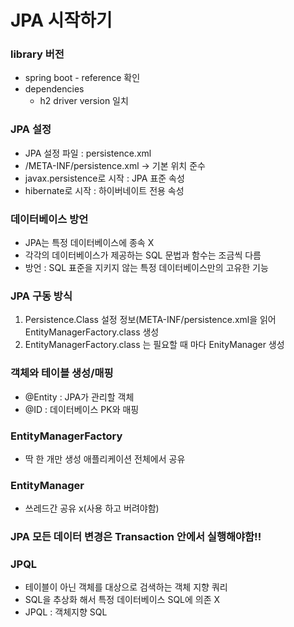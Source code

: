 # JPA 시작하기

### library 버전

- spring boot - reference 확인
- dependencies
    - h2 driver version 일치

### JPA 설정

- JPA 설정 파일 : persistence.xml
- /META-INF/persistence.xml → 기본 위치 준수
- javax.persistence로 시작 : JPA 표준 속성
- hibernate로 시작 : 하이버네이트 전용 속성

### 데이터베이스 방언

- JPA는 특정 데이터베이스에 종속 X
- 각각의 데이터베이스가 제공하는 SQL 문법과 함수는 조금씩 다름
- 방언 : SQL 표준을 지키지 않는 특정 데이터베이스만의 고유한 기능

### JPA 구동 방식

1. Persistence.Class 설정 정보(META-INF/persistence.xml을 읽어 EntityManagerFactory.class 생성
2. EntityManagerFactory.class 는 필요할 때 마다 EnityManager 생성

### 객체와 테이블 생성/매핑

- @Entity : JPA가 관리할 객체
- @ID : 데이터베이스 PK와 매핑

### EntityManagerFactory

- 딱 한 개만 생성 애플리케이션 전체에서 공유

### EntityManager

- 쓰레드간 공유 x(사용 하고 버려야함)

### JPA 모든 데이터 변경은 Transaction 안에서 실행해야함!!

### JPQL

- 테이블이 아닌 객체를 대상으로 검색하는 객체 지향 쿼리
- SQL을 추상화 해서 특정 데이터베이스 SQL에 의존 X
- JPQL : 객체지향 SQL